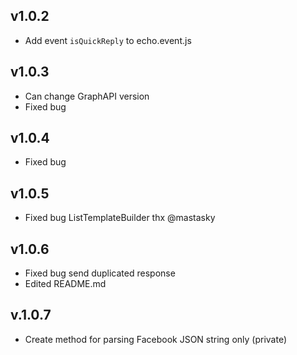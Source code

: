 ## v1.0.2
 - Add event `isQuickReply` to echo.event.js

## v1.0.3
 - Can change GraphAPI version
 - Fixed bug

## v1.0.4
 - Fixed bug

## v1.0.5
 - Fixed bug ListTemplateBuilder thx @mastasky

## v1.0.6
 - Fixed bug send duplicated response
 - Edited README.md

## v.1.0.7
 - Create method for parsing Facebook JSON string only (private)